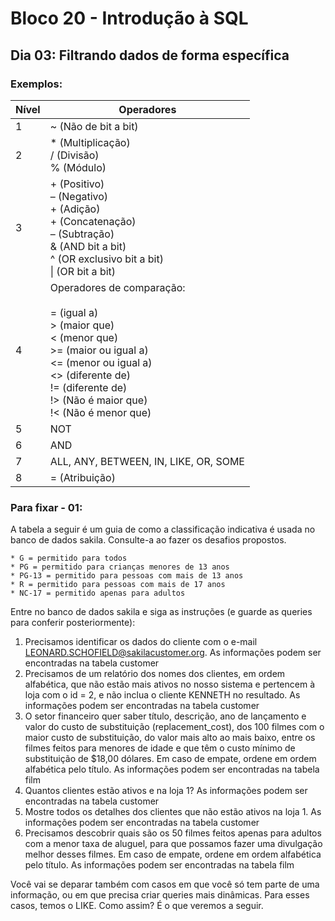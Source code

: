 # Bloco 20 - Introdução à SQL
## Dia 03: Filtrando dados de forma específica
### Exemplos:

| Nível 	| Operadores                                                                                                                                                                                                                 	|
|-------	|----------------------------------------------------------------------------------------------------------------------------------------------------------------------------------------------------------------------------	|
| 1     	| ~ (Não de bit a bit)                                                                                                                                                                                                       	|
| 2     	| * (Multiplicação)<br>/ (Divisão)<br>% (Módulo)                                                                                                                                                                             	|
| 3     	| + (Positivo)<br>– (Negativo)<br>+ (Adição)<br>+ (Concatenação)<br>– (Subtração)<br>& (AND bit a bit)<br>^ (OR exclusivo bit a bit)<br>\| (OR bit a bit)                                                                    	|
| 4     	| Operadores de comparação:<br><br>= (igual a)<br>> (maior que)<br>< (menor que)<br>>= (maior ou igual a)<br><= (menor ou igual a)<br><> (diferente de)<br>!= (diferente de)<br>!> (Não é maior que)<br>!< (Não é menor que) 	|
| 5     	| NOT                                                                                                                                                                                                                        	|
| 6     	| AND                                                                                                                                                                                                                        	|
| 7     	| ALL, ANY, BETWEEN, IN, LIKE, OR, SOME                                                                                                                                                                                      	|
| 8     	| = (Atribuição)                                                                                                                                                                                                             	|

### Para fixar - 01:
A tabela a seguir é um guia de como a classificação indicativa é usada no banco de dados sakila. Consulte-a ao fazer os desafios propostos.

    * G = permitido para todos
    * PG = permitido para crianças menores de 13 anos
    * PG-13 = permitido para pessoas com mais de 13 anos
    * R = permitido para pessoas com mais de 17 anos
    * NC-17 = permitido apenas para adultos

Entre no banco de dados sakila e siga as instruções (e guarde as queries para conferir posteriormente):

1. Precisamos identificar os dados do cliente com o e-mail LEONARD.SCHOFIELD@sakilacustomer.org. As informações podem ser encontradas na tabela customer
2. Precisamos de um relatório dos nomes dos clientes, em ordem alfabética, que não estão mais ativos no nosso sistema e pertencem à loja com o id = 2, e não inclua o cliente KENNETH no resultado. As informações podem ser encontradas na tabela customer
3. O setor financeiro quer saber título, descrição, ano de lançamento e valor do custo de substituição (replacement_cost), dos 100 filmes com o maior custo de substituição, do valor mais alto ao mais baixo, entre os filmes feitos para menores de idade e que têm o custo mínimo de substituição de $18,00 dólares. Em caso de empate, ordene em ordem alfabética pelo título. As informações podem ser encontradas na tabela film
4. Quantos clientes estão ativos e na loja 1? As informações podem ser encontradas na tabela customer
5. Mostre todos os detalhes dos clientes que não estão ativos na loja 1. As informações podem ser encontradas na tabela customer
6. Precisamos descobrir quais são os 50 filmes feitos apenas para adultos com a menor taxa de aluguel, para que possamos fazer uma divulgação melhor desses filmes. Em caso de empate, ordene em ordem alfabética pelo título. As informações podem ser encontradas na tabela film

Você vai se deparar também com casos em que você só tem parte de uma informação, ou em que precisa criar queries mais dinâmicas. Para esses casos, temos o LIKE. Como assim? É o que veremos a seguir.
